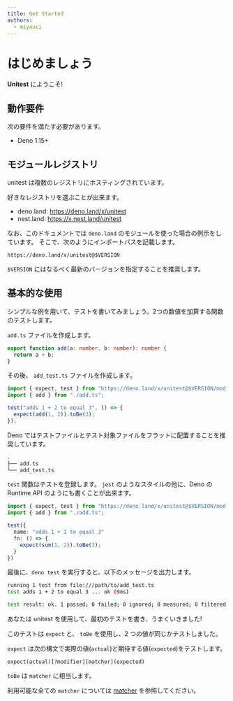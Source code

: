 ```yaml
---
title: Get Started
authors:
  - miyauci
---
```


# はじめましょう

**Unitest** にようこそ!

## 動作要件

次の要件を満たす必要があります。

- Deno 1.15+

## モジュールレジストリ

unitest は複数のレジストリにホスティングされています。

好きなレジストリを選ぶことが出来ます。

- deno.land: <https://deno.land/x/unitest>
- nest.land: <https://x.nest.land/unitest>

なお、このドキュメントでは `deno.land` のモジュールを使った場合の例示をしています。 そこで、次のようにインポートパスを記載します。

`https://deno.land/x/unitest@$VERSION`

`$VERSION` にはなるべく最新のバージョンを指定することを推奨します。

## 基本的な使用

シンプルな例を用いて、テストを書いてみましょう。2つの数値を加算する関数のテストします。

`add.ts` ファイルを作成します。

```ts
export function add(a: number, b: number): number {
  return a + b;
}
```

その後、 `add_test.ts` ファイルを作成します。

```ts
import { expect, test } from "https://deno.land/x/unitest@$VERSION/mod.ts";
import { add } from "./add.ts";

test("adds 1 + 2 to equal 3", () => {
  expect(add(1, 2)).toBe(3);
});
```

Deno ではテストファイルとテスト対象ファイルをフラットに配置することを推奨しています。

```bash
.
├── add.ts
└── add_test.ts
```

`test` 関数はテストを登録します。 `jest` のようなスタイルの他に、Deno のRuntime API のようにも書くことが出来ます。

```ts
import { expect, test } from "https://deno.land/x/unitest@$VERSION/mod.ts";
import { add } from "./add.ts";

test({
  name: "adds 1 + 2 to equal 3"
  fn: () => {
    expect(sum(1, 2)).toBe(3);
  }
})
```

最後に、`deno test` を実行すると、以下のメッセージを出力します。

```bash
running 1 test from file:///path/to/add_test.ts
test adds 1 + 2 to equal 3 ... ok (9ms)

test result: ok. 1 passed; 0 failed; 0 ignored; 0 measured; 0 filtered out (42ms)
```

あなたは unitest を使用して、最初のテストを書き、うまくいきました!

このテストは `expect` と、 `toBe` を使用し、2 つの値が同じかテストしました。

`expect` は次の構文で実際の値(`actual`)と期待する値(`expected`)をテストします。

`expect(actual)[?modifier][matcher](expected)`

`toBe` は `matcher` に相当します。

利用可能な全ての `matcher` については [matcher](./matcher.md) を参照してください。
